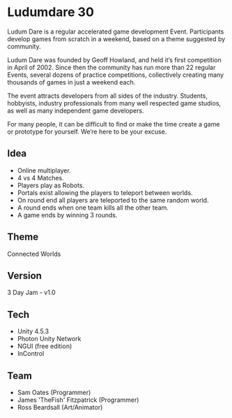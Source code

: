 Ludumdare 30
=========

Ludum Dare is a regular accelerated game development Event.  Participants develop games from scratch in a weekend, based on a theme suggested by community.

Ludum Dare was founded by Geoff Howland, and held it’s first competition in April of 2002. Since then the community has run more than 22 regular Events, several dozens of practice competitions, collectively creating many thousands of games in just a weekend each.

The event attracts developers from all sides of the industry. Students, hobbyists, industry professionals from many well respected game studios, as well as many independent game developers.

For many people, it can be difficult to find or make the time create a game or prototype for yourself. We’re here to be your excuse.

Idea
---------

 * Online multiplayer.
 * 4 vs 4 Matches.
 * Players play as Robots.
 * Portals exist allowing the players to teleport between worlds.
 * On round end all players are teleported to the same random world.
 * A round ends when one team kills all the other team.
 * A game ends by winning 3 rounds.

Theme
---------

 Connected Worlds

Version
---------

 3 Day Jam - v1.0

Tech
-----------

 * Unity 4.5.3
 * Photon Unity Network
 * NGUI (free edition)
 * InControl

Team
---------

 * Sam Oates (Programmer)
 * James 'TheFish' Fitzpatrick (Programmer)
 * Ross Beardsall (Art/Animator)